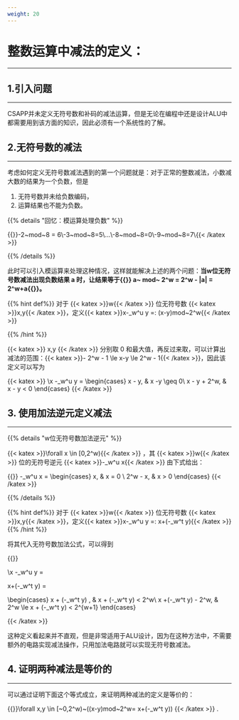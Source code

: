 ```yaml
---
weight: 20
---
```




# 整数运算中减法的定义：

---

## 1.引入问题

---

CSAPP并未定义无符号数和补码的减法运算，但是无论在编程中还是设计ALU中都需要用到该方面的知识，因此必须有一个系统性的了解。



## 2.无符号数的减法

---

考虑如何定义无符号数减法遇到的第一个问题就是：对于正常的整数减法，小数减大数的结果为一个负数，但是

1. 无符号数并未给负数编码，
2. 运算结果也不能为负数。

{{% details "回忆：模运算处理负数" %}}

{{<katex display=true >}}-2~mod~8 = 6\\-3~mod~8=5\\...\\-8~mod~8=0\\-9~mod~8=7\\{{< /katex >}}

{{% /details %}}

此时可以引入模运算来处理这种情况，这样就能解决上述的两个问题：**当w位无符号数减法出现负数结果 a 时，让结果等于{{<katex>}} a~ mod~ 2^w = 2^w - |a| = 2^w+a{{</katex>}}。**



{{% hint def%}} 对于 {{< katex >}}w{{< /katex >}} 位无符号数 {{< katex >}}x,y{{< /katex >}}，定义{{< katex >}}x-_w^u y =: (x-y)mod~2^w{{< /katex >}}

 {{% /hint %}}

{{< katex >}} x,y {{< /katex >}} 分别取 0 和最大值，再反过来取，可以计算出减法的范围：{{< katex >}}- 2^w - 1 \le x-y \le  2^w - 1{{< /katex >}}，因此该定义可以写为

{{< katex >}}
\\x -_w^u y = 
\begin{cases}
x - y,                   & x -y \geq  0\\
x - y + 2^w,       &  x - y < 0 
\end{cases}
{{< /katex >}}

## 3. 使用加法逆元定义减法

---

{{% details "w位无符号数加法逆元" %}}

{{< katex >}}\forall x \in [0,2^w){{< /katex >}} ，其 {{< katex >}}w{{< /katex >}} 位的无符号逆元 {{< katex >}}-_w^u x{{< /katex >}} 由下式给出：

{{<katex display=true >}} -_w^u x =
 \begin{cases}
 x, & x = 0 \\
 2^w - x, & x > 0
 \end{cases}
 {{< /katex >}}

{{% /details %}}

{{% hint def%}} 对于 {{< katex >}}w{{< /katex >}} 位无符号数 {{< katex >}}x,y{{< /katex >}}，定义{{< katex >}}x-_w^u y =: x+(-_w^t y){{< /katex >}} {{% /hint %}}

将其代入无符号数加法公式，可以得到

{{<katex display=true >}}

\\x -_w^u y = 

 x+(-_w^t y) = 

\begin{cases}
x + (-_w^t y) ,                   & x + (-_w^t y)  < 2^w\\
x  +(-_w^t y)  - 2^w,       & 2^w \le x + (-_w^t y)  < 2^{w+1} 
\end{cases}

{{< /katex >}}

这种定义看起来并不直观，但是非常适用于ALU设计，因为在这种方法中，不需要额外的电路实现减法操作，只用加法电路就可以实现无符号数减法。

## 4. 证明两种减法是等价的

---

可以通过证明下面这个等式成立，来证明两种减法的定义是等价的：

{{<katex display=true >}}\forall x,y \in [~0,2^w)~((x-y)mod~2^w= x+(-_w^t y)) {{< /katex >}} .
